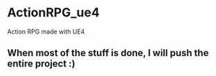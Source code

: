 # ActionRPG_ue4
Action RPG made with UE4

## When most of the stuff is done, I will push the entire project :)
